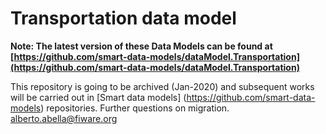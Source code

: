 # Transportation data model

**Note: The latest version of these Data Models can be found at
[https://github.com/smart-data-models/dataModel.Transportation](https://github.com/smart-data-models/dataModel.Transportation)**

This repository is going to be archived (Jan-2020) and subsequent works will be carried out in [Smart data models] (https://github.com/smart-data-models) repositories. Further questions on migration. alberto.abella@fiware.org
